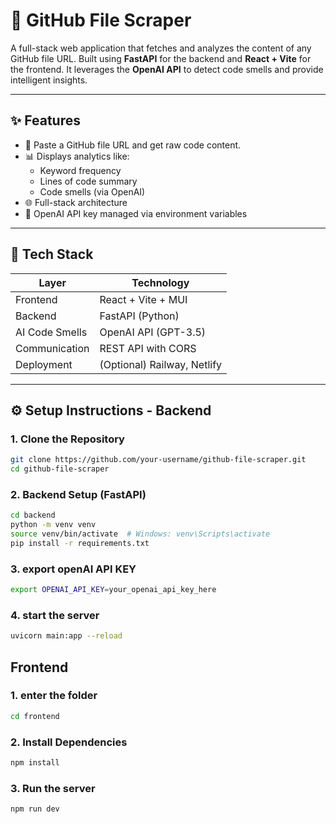 # 🚀 GitHub File Scraper

A full-stack web application that fetches and analyzes the content of any GitHub file URL. Built using **FastAPI** for the backend and **React + Vite** for the frontend. It leverages the **OpenAI API** to detect code smells and provide intelligent insights.

---

## ✨ Features

- 🔗 Paste a GitHub file URL and get raw code content.
- 📊 Displays analytics like:
  - Keyword frequency
  - Lines of code summary
  - Code smells (via OpenAI)
- 🌐 Full-stack architecture
- 🔐 OpenAI API key managed via environment variables

---

## 🧱 Tech Stack

| Layer         | Technology              |
|---------------|--------------------------|
| Frontend      | React + Vite + MUI       |
| Backend       | FastAPI (Python)         |
| AI Code Smells| OpenAI API (GPT-3.5)     |
| Communication | REST API with CORS       |
| Deployment    | (Optional) Railway, Netlify |

---

## ⚙️ Setup Instructions - Backend

### 1. Clone the Repository

```bash
git clone https://github.com/your-username/github-file-scraper.git
cd github-file-scraper
```

### 2. Backend Setup (FastAPI)
```bash
cd backend
python -m venv venv
source venv/bin/activate  # Windows: venv\Scripts\activate
pip install -r requirements.txt
```

### 3. export openAI API KEY
```bash
export OPENAI_API_KEY=your_openai_api_key_here
```

### 4. start the server
```bash
uvicorn main:app --reload
```

## Frontend

### 1. enter the folder
```bash
cd frontend
```

### 2. Install Dependencies

```bash
npm install
```

### 3. Run the server
```bash
npm run dev
```





